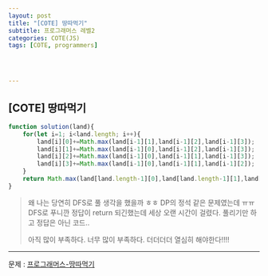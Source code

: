```yaml
---
layout: post
title: "[COTE] 땅따먹기"
subtitle: 프로그래머스 레벨2
categories: COTE(JS)
tags: [COTE, programmers]




---
```


## [COTE] 땅따먹기

```javascript
function solution(land){
    for(let i=1; i<land.length; i++){
        land[i][0]+=Math.max(land[i-1][1],land[i-1][2],land[i-1][3]);
        land[i][1]+=Math.max(land[i-1][0],land[i-1][2],land[i-1][3]);
        land[i][2]+=Math.max(land[i-1][0],land[i-1][1],land[i-1][3]);
        land[i][3]+=Math.max(land[i-1][0],land[i-1][1],land[i-1][2]);
    }
    return Math.max(land[land.length-1][0],land[land.length-1][1],land[land.length-1][2],land[land.length-1][3]);
}
```

> 왜 나는 당연히 DFS로 풀 생각을 했을까 ㅎㅎ DP의 정석 같은 문제였는데 ㅠㅠ DFS로 푸니깐 정답이 return 되긴했는데 세상 오랜 시간이 걸렸다. 풀리기만 하고 정답은 아닌 코드..
>
> 아직 많이 부족하다. 너무 많이 부족하다. 더더더더 열심히 해야한다!!!!

---

문제 : [프로그래머스-땅따먹기](https://programmers.co.kr/learn/courses/30/lessons/12913?language=javascript)